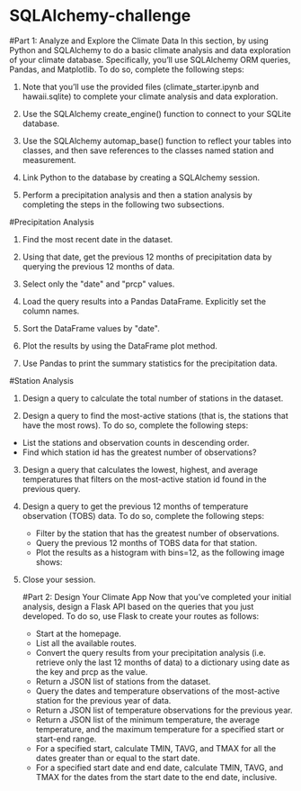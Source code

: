 # SQLAlchemy-challenge

#Part 1: Analyze and Explore the Climate Data
In this section, by using Python and SQLAlchemy to do a basic climate analysis and data exploration of your climate database. Specifically, you’ll use SQLAlchemy ORM queries, Pandas, and Matplotlib. To do so, complete the following steps:

1. Note that you’ll use the provided files (climate_starter.ipynb and hawaii.sqlite) to complete your climate analysis and data exploration.

2. Use the SQLAlchemy create_engine() function to connect to your SQLite database.

3. Use the SQLAlchemy automap_base() function to reflect your tables into classes, and then save references to the classes named station and measurement.

4. Link Python to the database by creating a SQLAlchemy session.

5. Perform a precipitation analysis and then a station analysis by completing the steps in the following two subsections.

#Precipitation Analysis

1. Find the most recent date in the dataset.

2. Using that date, get the previous 12 months of precipitation data by querying the previous 12 months of data.

3. Select only the "date" and "prcp" values.

4. Load the query results into a Pandas DataFrame. Explicitly set the column names.

5. Sort the DataFrame values by "date".

6. Plot the results by using the DataFrame plot method.

7. Use Pandas to print the summary statistics for the precipitation data.

#Station Analysis

1. Design a query to calculate the total number of stations in the dataset.

2. Design a query to find the most-active stations (that is, the stations that have the most rows). To do so, complete the following steps:
  * List the stations and observation counts in descending order.
  * Find which station id has the greatest number of observations?

3. Design a query that calculates the lowest, highest, and average temperatures that filters on the most-active station id found in the previous query.

4. Design a query to get the previous 12 months of temperature observation (TOBS) data. To do so, complete the following steps:
   * Filter by the station that has the greatest number of observations.
   * Query the previous 12 months of TOBS data for that station.
   * Plot the results as a histogram with bins=12, as the following image shows:

5. Close your session.

   #Part 2: Design Your Climate App
Now that you’ve completed your initial analysis, design a Flask API based on the queries that you just developed. To do so, use Flask to create your routes as follows:
   * Start at the homepage.
   * List all the available routes.
   * Convert the query results from your precipitation analysis (i.e. retrieve only the last 12 months of data) to       a dictionary using date as the key and prcp as the value.
   * Return a JSON list of stations from the dataset.
   * Query the dates and temperature observations of the most-active station for the previous year of data.
   * Return a JSON list of temperature observations for the previous year.
   * Return a JSON list of the minimum temperature, the average temperature, and the maximum temperature for a           specified start or start-end range.
   * For a specified start, calculate TMIN, TAVG, and TMAX for all the dates greater than or equal to the start           date.
   * For a specified start date and end date, calculate TMIN, TAVG, and TMAX for the dates from the start date to         the end date, inclusive.


